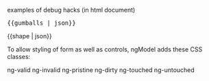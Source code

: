   examples of debug hacks (in html document)

  <pre>{{gumballs | json}}</pre>
  {{shape | json}}

To allow styling of form as well as controls, ngModel adds these CSS classes:

ng-valid
ng-invalid
ng-pristine
ng-dirty
ng-touched
ng-untouched
